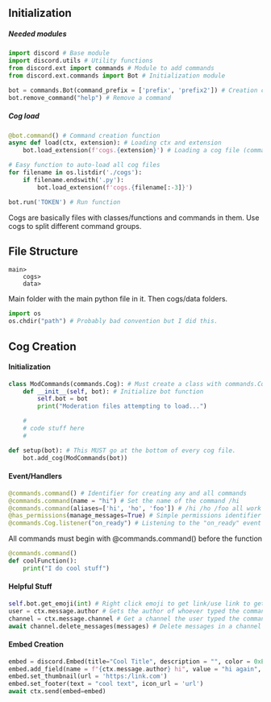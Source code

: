 ## Initialization

##### Needed modules
```python
import discord # Base module
import discord.utils # Utility functions
from discord.ext import commands # Module to add commands
from discord.ext.commands import Bot # Initialization module
```

```python
bot = commands.Bot(command_prefix = ['prefix', 'prefix2']) # Creation command
bot.remove_command("help") # Remove a command
```

##### Cog load
```python
@bot.command() # Command creation function
async def load(ctx, extension): # Loading ctx and extension
    bot.load_extension(f'cogs.{extension}') # Loading a cog file (commands)

# Easy function to auto-load all cog files
for filename in os.listdir('./cogs'):
    if filename.endswith('.py'):
        bot.load_extension(f'cogs.{filename[:-3]}')

bot.run('TOKEN') # Run function
```
Cogs are basically files with classes/functions and commands in them. Use cogs to split different command groups.


## File Structure

```
main>
    cogs>
    data>
```
Main folder with the main python file in it. Then cogs/data folders.

```python
import os
os.chdir("path") # Probably bad convention but I did this.
```


## Cog Creation

#### Initialization

```python
class ModCommands(commands.Cog): # Must create a class with commands.Cog
    def __init__(self, bot): # Initialize bot function
        self.bot = bot
        print("Moderation files attempting to load...")

    #
    # code stuff here
    #

def setup(bot): # This MUST go at the bottom of every cog file.
    bot.add_cog(ModCommands(bot))
```

#### Event/Handlers

```python
@commands.command() # Identifier for creating any and all commands
@commands.command(name = "hi") # Set the name of the command /hi
@commands.command(aliases=['hi', 'ho', 'foo']) # /hi /ho /foo all work
@has_permissions(manage_messages=True) # Simple permissions identifier
@commands.Cog.listener("on_ready") # Listening to the "on_ready" event 
```
All commands must begin with @commands.command() before the function
```python
@commands.command()
def coolFunction():
    print("I do cool stuff")
```

#### Helpful Stuff

```python
self.bot.get_emoji(int) # Right click emoji to get link/use link to get ID
user = ctx.message.author # Gets the author of whoever typed the command.
channel = ctx.message.channel # Get a channel the user typed the command in.
await channel.delete_messages(messages) # Delete messages in a channel
```

#### Embed Creation

```python
embed = discord.Embed(title="Cool Title", description = "", color = 0xE83468)
embed.add_field(name = f"{ctx.message.author} hi", value = "hi again", inline = True)
embed.set_thumbnail(url = 'https:/link.com')
embed.set_footer(text = "cool text", icon_url = 'url')
await ctx.send(embed=embed)
```




